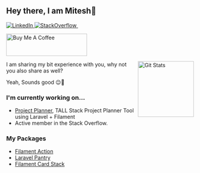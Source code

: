 ## Hey there, I am Mitesh&#x1f981;

<p>
	<a href="https://in.linkedin.com/in/mitesh-rathod-bb3123197">
		<img src="https://img.shields.io/badge/LinkedIn-blue?style=for-the-badge&logo=linkedin&logoColor=white" alt="LinkedIn"/>
	</a>
	<a href="https://stackoverflow.com/users/10988386/mitesh-rathod">
		<img src="https://img.shields.io/badge/stack%20overflow-FE7A16?logo=stack-overflow&logoColor=white&style=for-the-badge" alt="StackOverflow"/>
	</a>
	<a href="https://stackoverflow.com/users/10988386/mitesh-rathod">
		<img src="https://komarev.com/ghpvc/?username=rmitesh&style=for-the-badge&color=blue" alt=""/>
	</a>
</p>
<p>
	<a href="https://www.buymeacoffee.com/rmitesh" target="_blank">
		<img src="https://cdn.buymeacoffee.com/buttons/v2/default-yellow.png" alt="Buy Me A Coffee" style="height: 60px !important;width: 217px !important;" >
	</a>
</p>

<a href="https://github.com/rmitesh">
	<img alt="Git Stats" src="https://github-readme-stats.vercel.app/api?username=rmitesh&show_icons=true" align="right" height="150" />
</a>

<p>I am sharing my bit experience with you, why not you also share as well?</p><p>Yeah, Sounds good 😉🍻
</p>

### I'm currently working on...
- [Project Planner](https://github.com/rmitesh/project-planner), TALL Stack Project Planner Tool using Laravel + Filament
- Active member in the Stack Overflow.

### My Packages
- [Filament Action](https://github.com/rmitesh/filament-action)
- [Laravel Pantry](https://github.com/rmitesh/laravel-pantry)
- [Filament Card Stack](https://github.com/rmitesh/card-stack)
